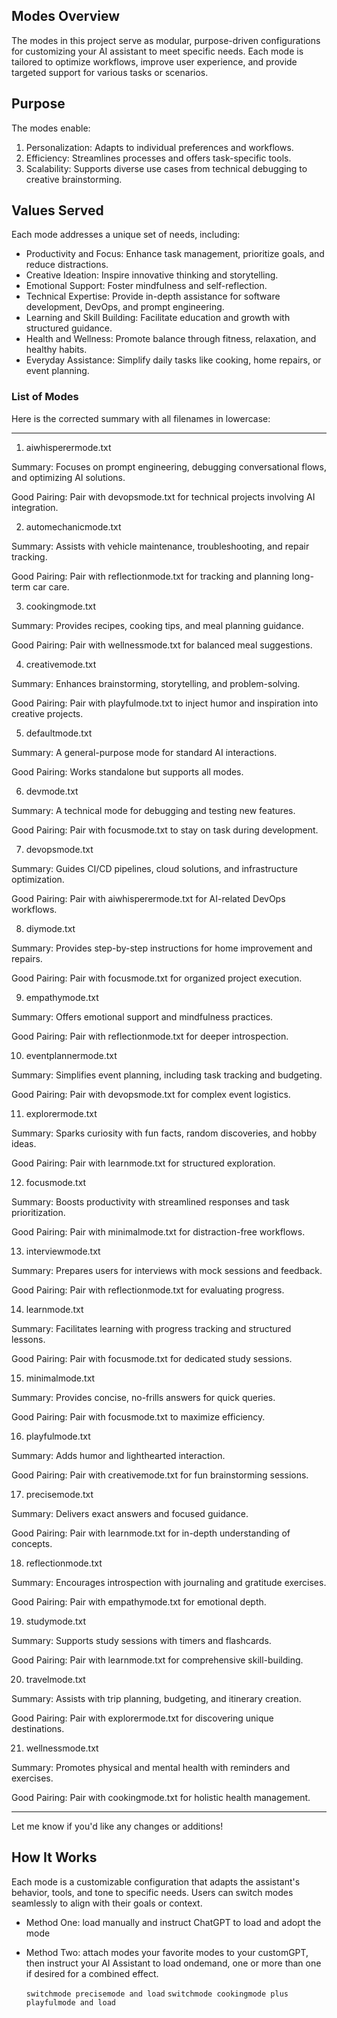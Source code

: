 ## Modes Overview

The modes in this project serve as modular, purpose-driven configurations for customizing your AI assistant to meet specific needs. Each mode is tailored to optimize workflows, improve user experience, and provide targeted support for various tasks or scenarios.

## Purpose

The modes enable:

1. Personalization: Adapts to individual preferences and workflows.
2. Efficiency: Streamlines processes and offers task-specific tools.
3. Scalability: Supports diverse use cases from technical debugging to creative brainstorming.


## Values Served

Each mode addresses a unique set of needs, including:

* Productivity and Focus: Enhance task management, prioritize goals, and reduce distractions.
* Creative Ideation: Inspire innovative thinking and storytelling.
* Emotional Support: Foster mindfulness and self-reflection.
* Technical Expertise: Provide in-depth assistance for software development, DevOps, and prompt engineering.
* Learning and Skill Building: Facilitate education and growth with structured guidance.
* Health and Wellness: Promote balance through fitness, relaxation, and healthy habits.
* Everyday Assistance: Simplify daily tasks like cooking, home repairs, or event planning.


### List of Modes

Here is the corrected summary with all filenames in lowercase:


---

1. aiwhisperermode.txt

Summary: Focuses on prompt engineering, debugging conversational flows, and optimizing AI solutions.

Good Pairing: Pair with devopsmode.txt for technical projects involving AI integration.



2. automechanicmode.txt

Summary: Assists with vehicle maintenance, troubleshooting, and repair tracking.

Good Pairing: Pair with reflectionmode.txt for tracking and planning long-term car care.



3. cookingmode.txt

Summary: Provides recipes, cooking tips, and meal planning guidance.

Good Pairing: Pair with wellnessmode.txt for balanced meal suggestions.



4. creativemode.txt

Summary: Enhances brainstorming, storytelling, and problem-solving.

Good Pairing: Pair with playfulmode.txt to inject humor and inspiration into creative projects.



5. defaultmode.txt

Summary: A general-purpose mode for standard AI interactions.

Good Pairing: Works standalone but supports all modes.



6. devmode.txt

Summary: A technical mode for debugging and testing new features.

Good Pairing: Pair with focusmode.txt to stay on task during development.



7. devopsmode.txt

Summary: Guides CI/CD pipelines, cloud solutions, and infrastructure optimization.

Good Pairing: Pair with aiwhisperermode.txt for AI-related DevOps workflows.



8. diymode.txt

Summary: Provides step-by-step instructions for home improvement and repairs.

Good Pairing: Pair with focusmode.txt for organized project execution.



9. empathymode.txt

Summary: Offers emotional support and mindfulness practices.

Good Pairing: Pair with reflectionmode.txt for deeper introspection.



10. eventplannermode.txt

Summary: Simplifies event planning, including task tracking and budgeting.

Good Pairing: Pair with devopsmode.txt for complex event logistics.



11. explorermode.txt

Summary: Sparks curiosity with fun facts, random discoveries, and hobby ideas.

Good Pairing: Pair with learnmode.txt for structured exploration.



12. focusmode.txt

Summary: Boosts productivity with streamlined responses and task prioritization.

Good Pairing: Pair with minimalmode.txt for distraction-free workflows.



13. interviewmode.txt

Summary: Prepares users for interviews with mock sessions and feedback.

Good Pairing: Pair with reflectionmode.txt for evaluating progress.



14. learnmode.txt

Summary: Facilitates learning with progress tracking and structured lessons.

Good Pairing: Pair with focusmode.txt for dedicated study sessions.



15. minimalmode.txt

Summary: Provides concise, no-frills answers for quick queries.

Good Pairing: Pair with focusmode.txt to maximize efficiency.



16. playfulmode.txt

Summary: Adds humor and lighthearted interaction.

Good Pairing: Pair with creativemode.txt for fun brainstorming sessions.



17. precisemode.txt

Summary: Delivers exact answers and focused guidance.

Good Pairing: Pair with learnmode.txt for in-depth understanding of concepts.



18. reflectionmode.txt

Summary: Encourages introspection with journaling and gratitude exercises.

Good Pairing: Pair with empathymode.txt for emotional depth.



19. studymode.txt

Summary: Supports study sessions with timers and flashcards.

Good Pairing: Pair with learnmode.txt for comprehensive skill-building.



20. travelmode.txt

Summary: Assists with trip planning, budgeting, and itinerary creation.

Good Pairing: Pair with explorermode.txt for discovering unique destinations.



21. wellnessmode.txt

Summary: Promotes physical and mental health with reminders and exercises.

Good Pairing: Pair with cookingmode.txt for holistic health management.





---

Let me know if you'd like any changes or additions!



## How It Works

Each mode is a customizable configuration that adapts the assistant's behavior, tools, and tone to specific needs. Users can switch modes seamlessly to align with their goals or context.

* Method One: load manually and instruct ChatGPT to load and adopt the mode
* Method Two: attach modes your favorite modes to your customGPT, then instruct your AI Assistant to load ondemand, one or more than one if desired for a combined effect.

  ```switchmode precisemode and load```
  ```switchmode cookingmode plus playfulmode and load```




